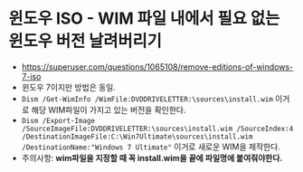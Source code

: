 # 윈도우 ISO - WIM 파일 내에서 필요 없는 윈도우 버전 날려버리기
* https://superuser.com/questions/1065108/remove-editions-of-windows-7-iso
* 윈도우 7이지만 방법은 동일.
* `Dism /Get-WimInfo /WimFile:DVDDRIVELETTER:\sources\install.wim` 이거로 해당 WIM파일이 가지고 있는 버전을 확인한다.
* `Dism /Export-Image /SourceImageFile:DVDDRIVELETTER:\sources\install.wim /SourceIndex:4 /DestinationImageFile:C:\Win7Ultimate\sources\install.wim /DestinationName:"Windows 7 Ultimate"` 이거로 새로운 WIM을 제작한다.
* 주의사항: **wim파일을 지정할 때 꼭 install.wim을 끝에 파일명에 붙여줘야한다.**
